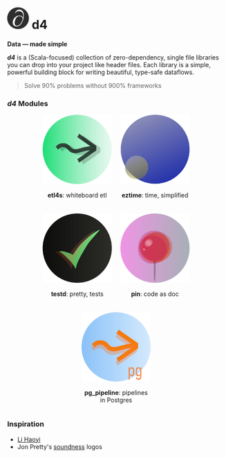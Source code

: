 # <img src="pix/d4.png" width="50">  d4
**Data — made simple**

***d4*** is a (Scala-focused) collection of zero-dependency, single file libraries you can drop into your project like header files. 
Each library is a simple, powerful building block for writing beautiful, type-safe dataflows. 
> Solve 90% problems without 900% frameworks

### *d4* Modules
<div align="center">
<div style="display: flex; flex-wrap: wrap; justify-content: center; gap: 20px; max-width: 600px; margin: 0 auto;">
  <div style="display: flex; flex-direction: column; align-items: center; width: 160px;">
    <a href="https://github.com/mattlianje/etl4s/tree/master">
      <img src="https://raw.githubusercontent.com/mattlianje/etl4s/master/pix/etl4s-logo.png" alt="etl4s" width="160" height="160"/>
    </a>
    <p><strong>etl4s</strong>: whiteboard etl</p>
  </div>
  
  <div style="display: flex; flex-direction: column; align-items: center; width: 160px;">
    <a href="https://github.com/mattlianje/eztime/tree/master">
      <img src="https://raw.githubusercontent.com/mattlianje/eztime/master/pix/eztime.png" alt="eztime" width="160" height="160"/>
    </a>
    <p><strong>eztime</strong>: time, simplified</p>
  </div>
  
  <div style="display: flex; flex-direction: column; align-items: center; width: 160px;">
    <a href="https://github.com/mattlianje/testd/tree/master">
      <img src="https://raw.githubusercontent.com/mattlianje/testd/master/pix/testd-logo.png" alt="testd" width="160" height="160"/>
    </a>
    <p><strong>testd</strong>: pretty, tests</p>
  </div>
  
  <div style="display: flex; flex-direction: column; align-items: center; width: 160px;">
    <a href="https://github.com/mattlianje/pin/tree/master">
      <img src="https://raw.githubusercontent.com/mattlianje/pin/master/pix/pin.png" alt="pin" width="160" height="160"/>
    </a>
    <p><strong>pin</strong>: code as doc</p>
  </div>
  
  <div style="display: flex; flex-direction: column; align-items: center; width: 160px;">
    <a href="https://github.com/mattlianje/pg_pipeline/tree/master">
      <img src="https://raw.githubusercontent.com/mattlianje/pg_pipeline/master/pix/pg_pipeline.png" alt="pg_pipeline" width="160" height="160"/>
    </a>
    <p><strong>pg_pipeline</strong>: pipelines in Postgres</p>
  </div>
</div>
</div>

### Inspiration
- [Li Haoyi](https://github.com/com-lihaoyi)
- Jon Pretty's [soundness](https://github.com/propensive/soundness) logos

<!--
<div align="center">

<a href="https://github.com/mattlianje/etl4s/tree/master"><img src="https://raw.githubusercontent.com/mattlianje/etl4s/master/pix/etl4s-logo.png" width="160" height="160"/></a>
&nbsp;&nbsp;&nbsp;&nbsp;
<a href="https://github.com/mattlianje/eztime/tree/master"><img src="https://raw.githubusercontent.com/mattlianje/eztime/master/pix/eztime.png" width="160" height="160"/></a>
&nbsp;&nbsp;&nbsp;&nbsp;
<a href="https://github.com/mattlianje/testd/tree/master"><img src="https://raw.githubusercontent.com/mattlianje/testd/master/pix/testd-logo.png" width="160" height="160"/></a>

<br/><br/>

<a href="https://github.com/mattlianje/pin/tree/master"><img src="https://raw.githubusercontent.com/mattlianje/pin/master/pix/pin.png" width="160" height="160"/></a>
&nbsp;&nbsp;&nbsp;&nbsp;
<a href="https://github.com/mattlianje/pg_pipeline/tree/master"><img src="https://raw.githubusercontent.com/mattlianje/pg_pipeline/master/pix/pg_pipeline.png" width="160" height="160"/></a>

</div>
-->
